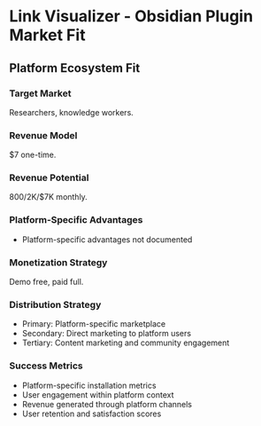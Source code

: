 # Link Visualizer - Obsidian Plugin Market Fit

## Platform Ecosystem Fit

### Target Market
Researchers, knowledge workers.

### Revenue Model
$7 one-time.

### Revenue Potential
$800/$2K/$7K monthly.

### Platform-Specific Advantages
- Platform-specific advantages not documented

### Monetization Strategy
Demo free, paid full.

### Distribution Strategy
- Primary: Platform-specific marketplace
- Secondary: Direct marketing to platform users
- Tertiary: Content marketing and community engagement

### Success Metrics
- Platform-specific installation metrics
- User engagement within platform context
- Revenue generated through platform channels
- User retention and satisfaction scores
